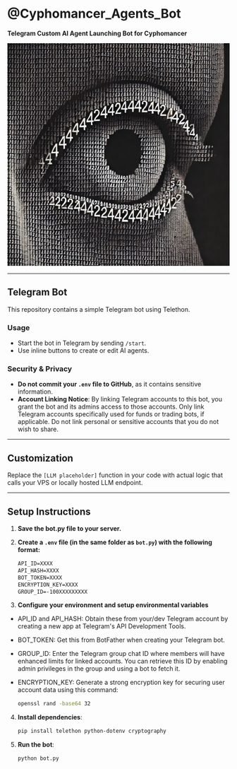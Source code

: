 # @Cyphomancer_Agents_Bot

**Telegram Custom AI Agent Launching Bot for Cyphomancer**  

![Cyphomancer Bot](42.png)

---

## Telegram Bot

This repository contains a simple Telegram bot using Telethon.

### Usage

- Start the bot in Telegram by sending `/start`.
- Use inline buttons to create or edit AI agents.

### Security & Privacy

- **Do not commit your `.env` file to GitHub**, as it contains sensitive information.
- **Account Linking Notice**: By linking Telegram accounts to this bot, you grant the bot and its admins access to those accounts. Only link Telegram accounts specifically used for funds or trading bots, if applicable. Do not link personal or sensitive accounts that you do not wish to share.

---

## Customization

Replace the `[LLM placeholder]` function in your code with actual logic that calls your VPS or locally hosted LLM endpoint.

---

## Setup Instructions

1. **Save the bot.py file to your server.**

2. **Create a `.env` file (in the same folder as `bot.py`) with the following format:**

   ```env
   API_ID=XXXX
   API_HASH=XXXX
   BOT_TOKEN=XXXX
   ENCRYPTION_KEY=XXXX
   GROUP_ID=-100XXXXXXXXX

3. **Configure your environment and setup environmental variables**

- API_ID and API_HASH: Obtain these from your/dev Telegram account by creating a new app at Telegram's API Development Tools.

- BOT_TOKEN: Get this from BotFather when creating your Telegram bot.

- GROUP_ID: Enter the Telegram group chat ID where members will have enhanced limits for linked accounts. You can retrieve this ID by enabling admin privileges in the group and using a bot to fetch it.

- ENCRYPTION_KEY: Generate a strong encryption key for securing user account data using this command:

    ```bash 
    openssl rand -base64 32
    ```

4. **Install dependencies**:
    ```bash
    pip install telethon python-dotenv cryptography
    ```

5. **Run the bot**:
    ```bash
    python bot.py
    ```
